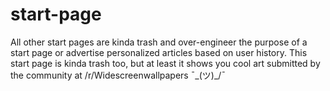 ﻿# start-page
All other start pages are kinda trash and over-engineer the purpose of a start page or advertise personalized articles based on user history.  This start page is kinda trash too, but at least it shows you cool art submitted by the community at /r/Widescreenwallpapers ¯\_(ツ)_/¯
